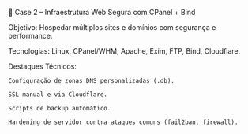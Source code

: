 📡 Case 2 – Infraestrutura Web Segura com CPanel + Bind

Objetivo: Hospedar múltiplos sites e domínios com segurança e performance.

Tecnologias: Linux, CPanel/WHM, Apache, Exim, FTP, Bind, Cloudflare.

Destaques Técnicos:

    Configuração de zonas DNS personalizadas (.db).

    SSL manual e via Cloudflare.

    Scripts de backup automático.

    Hardening de servidor contra ataques comuns (fail2ban, firewall).
